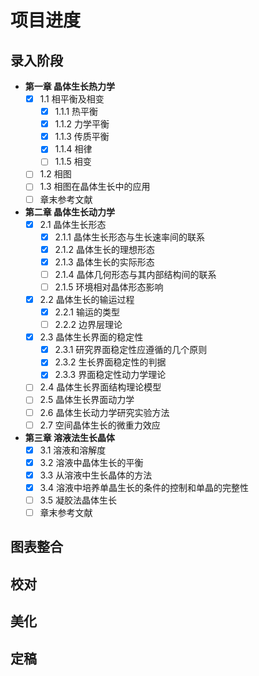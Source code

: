 ﻿# 项目进度
## 录入阶段
- **第一章 晶体生长热力学**
  - [x] 1.1 相平衡及相变
    - [x] 1.1.1 热平衡
    - [x] 1.1.2 力学平衡
    - [x] 1.1.3 传质平衡
    - [x] 1.1.4 相律
    - [ ] 1.1.5 相变
  - [ ] 1.2 相图
  - [ ] 1.3 相图在晶体生长中的应用
  - [ ] 章末参考文献
- **第二章 晶体生长动力学**
  - [x] 2.1 晶体生长形态
    - [x] 2.1.1 晶体生长形态与生长速率间的联系
    - [x] 2.1.2 晶体生长的理想形态
    - [x] 2.1.3 晶体生长的实际形态
    - [ ] 2.1.4 晶体几何形态与其内部结构间的联系
    - [ ] 2.1.5 环境相对晶体形态影响 
  - [x] 2.2 晶体生长的输运过程
    - [x] 2.2.1 输运的类型
    - [ ] 2.2.2 边界层理论
  - [x] 2.3 晶体生长界面的稳定性
    - [x] 2.3.1 研究界面稳定性应遵循的几个原则
    - [x] 2.3.2 生长界面稳定性的判据
    - [x] 2.3.3 界面稳定性动力学理论
  - [ ] 2.4 晶体生长界面结构理论模型
  - [ ] 2.5 晶体生长界面动力学
  - [ ] 2.6 晶体生长动力学研究实验方法
  - [ ] 2.7 空间晶体生长的微重力效应
- **第三章 溶液法生长晶体**
  - [x] 3.1 溶液和溶解度
  - [x] 3.2 溶液中晶体生长的平衡
  - [x] 3.3 从溶液中生长晶体的方法
  - [x] 3.4 溶液中培养单晶生长的条件的控制和单晶的完整性
  - [ ] 3.5 凝胶法晶体生长
  - [ ] 章末参考文献
  
## 图表整合

## 校对

## 美化

## 定稿
